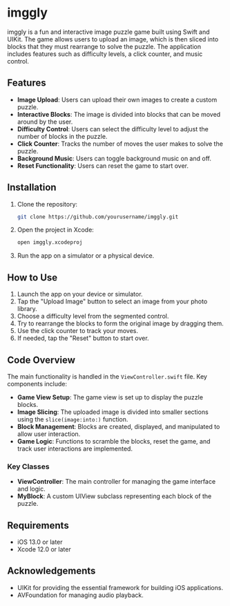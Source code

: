# imggly

imggly is a fun and interactive image puzzle game built using Swift and UIKit. The game allows users to upload an image, which is then sliced into blocks that they must rearrange to solve the puzzle. The application includes features such as difficulty levels, a click counter, and music control.

## Features

- **Image Upload**: Users can upload their own images to create a custom puzzle.
- **Interactive Blocks**: The image is divided into blocks that can be moved around by the user.
- **Difficulty Control**: Users can select the difficulty level to adjust the number of blocks in the puzzle.
- **Click Counter**: Tracks the number of moves the user makes to solve the puzzle.
- **Background Music**: Users can toggle background music on and off.
- **Reset Functionality**: Users can reset the game to start over.

## Installation

1. Clone the repository:
   ```bash
   git clone https://github.com/yourusername/imggly.git
   ```

2. Open the project in Xcode:
   ```bash
   open imggly.xcodeproj
   ```

3. Run the app on a simulator or a physical device.

## How to Use

1. Launch the app on your device or simulator.
2. Tap the "Upload Image" button to select an image from your photo library.
3. Choose a difficulty level from the segmented control.
4. Try to rearrange the blocks to form the original image by dragging them.
5. Use the click counter to track your moves.
6. If needed, tap the "Reset" button to start over.

## Code Overview

The main functionality is handled in the `ViewController.swift` file. Key components include:

- **Game View Setup**: The game view is set up to display the puzzle blocks.
- **Image Slicing**: The uploaded image is divided into smaller sections using the `slice(image:into:)` function.
- **Block Management**: Blocks are created, displayed, and manipulated to allow user interaction.
- **Game Logic**: Functions to scramble the blocks, reset the game, and track user interactions are implemented.

### Key Classes

- **ViewController**: The main controller for managing the game interface and logic.
- **MyBlock**: A custom UIView subclass representing each block of the puzzle.

## Requirements

- iOS 13.0 or later
- Xcode 12.0 or later

## Acknowledgements

- UIKit for providing the essential framework for building iOS applications.
- AVFoundation for managing audio playback.
